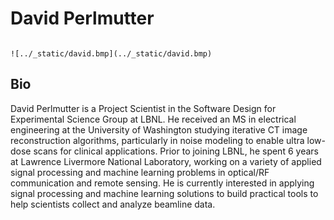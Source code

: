 # David Perlmutter

```{div} headshot-main align-center 

![../_static/david.bmp](../_static/david.bmp)

```

## Bio

David Perlmutter is a Project Scientist in the Software Design for Experimental Science Group at LBNL. He received an MS
in electrical engineering at the University of Washington studying iterative CT image reconstruction algorithms,
particularly in noise modeling to enable ultra low-dose scans for clinical applications. Prior to joining LBNL, he spent
6 years at Lawrence Livermore National Laboratory, working on a variety of applied signal processing and machine
learning problems in optical/RF communication and remote sensing. He is currently interested in applying signal
processing and machine learning solutions to build practical tools to help scientists collect and analyze beamline data.
